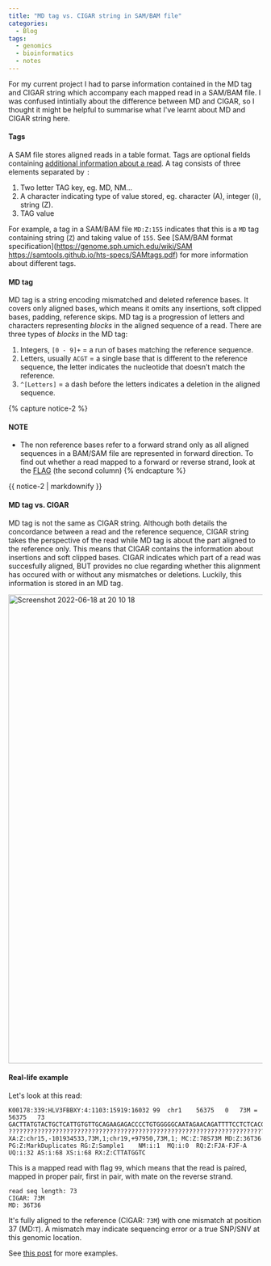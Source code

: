 ```yaml
---
title: "MD tag vs. CIGAR string in SAM/BAM file"
categories:
  - Blog
tags:
  - genomics
  - bioinformatics
  - notes
---
```


For my current project I had to parse information contained in the MD tag and CIGAR string which accompany each mapped read in a SAM/BAM file. I was confused intintially about the difference between MD and CIGAR, so I thought it might be helpful to summarise what I've learnt about MD and CIGAR string here.  

#### Tags
A SAM file stores aligned reads in a table format. Tags are optional fields containing [additional information about a read](https://www.samformat.info/sam-format-alignment-tags). A tag consists of three elements separated by `:`

1. Two letter TAG key, eg. MD, NM...  
2. A character indicating type of value stored, eg. character (A), integer (i), string (Z). 
3. TAG value  

For example, a tag in a SAM/BAM file `MD:Z:155` indicates that this is a `MD` tag containing string (`Z`) and taking value of `155`. 
See [SAM/BAM format specification](https://genome.sph.umich.edu/wiki/SAM 
https://samtools.github.io/hts-specs/SAMtags.pdf) for more information about different tags.  

#### MD tag
MD tag is a string encoding mismatched and deleted reference bases. It covers only aligned bases, which means it omits any insertions, soft clipped bases, padding, reference skips. MD tag is a progression of letters and characters representing *blocks* in the aligned sequence of a read. There are three types of *blocks* in the MD tag:

1. Integers, `[0 - 9]+` = a run of bases matching the reference sequence.   
2. Letters, usually `ACGT` = a single base that is different to the reference sequence, the letter indicates the nucleotide that doesn’t match the reference. 
3. `^[Letters]` = a dash before the letters indicates a deletion in the aligned sequence. 

{% capture notice-2 %}
#### NOTE

* The non reference bases refer to a forward strand only as all aligned sequences in a BAM/SAM file are represented in forward direction. To find out whether a read mapped to a forward or reverse strand, look at the [FLAG](https://broadinstitute.github.io/picard/explain-flags.html) (the second column) 
{% endcapture %}

<div class="notice">{{ notice-2 | markdownify }}</div>

#### MD tag vs. CIGAR  
MD tag is not the same as CIGAR string. Although both details the concordance between a read and the reference sequence, CIGAR string takes the perspective of the read while MD tag is about the part aligned to the reference only.
This means that CIGAR contains the information about insertions and soft clipped bases. CIGAR indicates which part of a read was succesfully aligned, BUT provides no clue regarding whether this alignment has occured with or without any mismatches or deletions. Luckily, this information is stored in an MD tag. 

<img width="928" alt="Screenshot 2022-06-18 at 20 10 18" src="https://user-images.githubusercontent.com/32344189/174453024-b8a757fc-71af-47d0-8de2-67a7edabd09d.png">

#### Real-life example

Let's look at this read: 
```
K00178:339:HLV3FBBXY:4:1103:15919:16032	99	chr1	56375	0	73M	=	56375	73	GACTTATGTACTGCTCATTGTGTTGCAGAAGAGACCCCTGTGGGGGCAATAGAACAGATTTTCCTCTCACGTC	?????????????????????????????????????????????????????????????????????????	XA:Z:chr15,-101934533,73M,1;chr19,+97950,73M,1;	MC:Z:78S73M	MD:Z:36T36	PG:Z:MarkDuplicates	RG:Z:Sample1	NM:i:1	MQ:i:0	RQ:Z:FJA-FJF-A	UQ:i:32	AS:i:68	XS:i:68	RX:Z:CTTATGGTC
```
This is a mapped read with flag `99`, which means that the read is paired, mapped in proper pair, first in pair, with mate on the reverse strand. 
```
read seq length: 73
CIGAR: 73M
MD: 36T36
```
It's fully aligned to the reference (CIGAR: `73M`) with one mismatch at position 37 (MD:`T`). A mismatch may indicate sequencing error or a true SNP/SNV at this genomic location. 

See [this post](https://vincebuffalo.com/notes/2014/01/17/md-tags-in-bam-files.html) for more examples.
